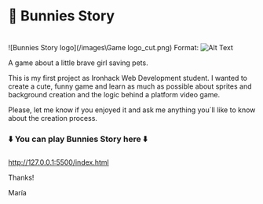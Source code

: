  # 🐰 Bunnies Story <h1>
 
 ![Bunnies Story logo](/images\Game logo_cut.png)
Format: ![Alt Text](url)

A game about a little brave girl saving pets.

This is my first project as Ironhack Web Development student. 
I wanted to create a cute, funny game and learn as much as possible about sprites and background creation and the logic behind a platform video game.

Please, let me know if you enjoyed it and ask me anything you´ll like to know about the creation process.

 ### ⬇️ You can play Bunnies Story here ⬇️ <h3>

http://127.0.0.1:5500/index.html

Thanks!

María
